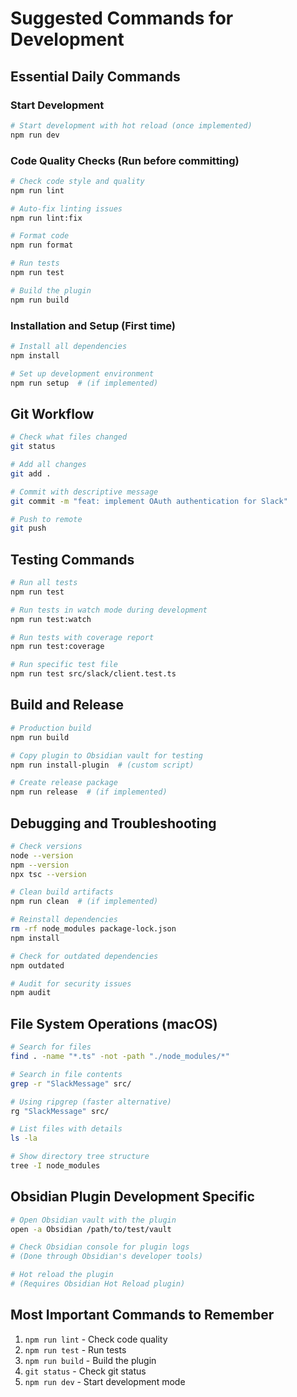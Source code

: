 # Suggested Commands for Development

## Essential Daily Commands

### Start Development
```bash
# Start development with hot reload (once implemented)
npm run dev
```

### Code Quality Checks (Run before committing)
```bash
# Check code style and quality
npm run lint

# Auto-fix linting issues
npm run lint:fix

# Format code
npm run format

# Run tests
npm run test

# Build the plugin
npm run build
```

### Installation and Setup (First time)
```bash
# Install all dependencies
npm install

# Set up development environment
npm run setup  # (if implemented)
```

## Git Workflow
```bash
# Check what files changed
git status

# Add all changes
git add .

# Commit with descriptive message
git commit -m "feat: implement OAuth authentication for Slack"

# Push to remote
git push
```

## Testing Commands
```bash
# Run all tests
npm run test

# Run tests in watch mode during development
npm run test:watch

# Run tests with coverage report
npm run test:coverage

# Run specific test file
npm run test src/slack/client.test.ts
```

## Build and Release
```bash
# Production build
npm run build

# Copy plugin to Obsidian vault for testing
npm run install-plugin  # (custom script)

# Create release package
npm run release  # (if implemented)
```

## Debugging and Troubleshooting
```bash
# Check versions
node --version
npm --version
npx tsc --version

# Clean build artifacts
npm run clean  # (if implemented)

# Reinstall dependencies
rm -rf node_modules package-lock.json
npm install

# Check for outdated dependencies
npm outdated

# Audit for security issues
npm audit
```

## File System Operations (macOS)
```bash
# Search for files
find . -name "*.ts" -not -path "./node_modules/*"

# Search in file contents
grep -r "SlackMessage" src/

# Using ripgrep (faster alternative)
rg "SlackMessage" src/

# List files with details
ls -la

# Show directory tree structure
tree -I node_modules
```

## Obsidian Plugin Development Specific
```bash
# Open Obsidian vault with the plugin
open -a Obsidian /path/to/test/vault

# Check Obsidian console for plugin logs
# (Done through Obsidian's developer tools)

# Hot reload the plugin
# (Requires Obsidian Hot Reload plugin)
```

## Most Important Commands to Remember
1. `npm run lint` - Check code quality
2. `npm run test` - Run tests
3. `npm run build` - Build the plugin
4. `git status` - Check git status
5. `npm run dev` - Start development mode